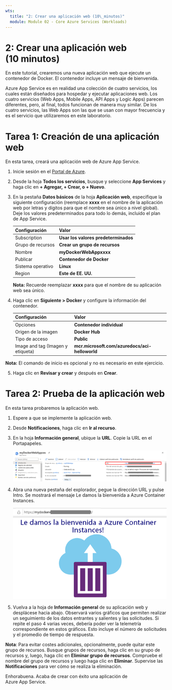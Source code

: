 ```yaml
---
wts:
  title: "2: Crear una aplicación web (10\_minutos)"
  module: Module 02 - Core Azure Services (Workloads)
---
```

# <a name="02---create-a-web-app-10-min"></a>2: Crear una aplicación web (10 minutos)

En este tutorial, crearemos una nueva aplicación web que ejecute un contenedor de Docker. El contenedor incluye un mensaje de bienvenida. 

Azure App Service es en realidad una colección de cuatro servicios, los cuales están diseñados para hospedar y ejecutar aplicaciones web. Los cuatro servicios (Web Apps, Mobile Apps, API Apps y Logic Apps) parecen diferentes, pero, al final, todos funcionan de manera muy similar. De los cuatro servicios, las Web Apps son las que se usan con mayor frecuencia y es el servicio que utilizaremos en este laboratorio.

# <a name="task-1-create-a-web-app"></a>Tarea 1: Creación de una aplicación web 

En esta tarea, creará una aplicación web de Azure App Service. 

1. Inicie sesión en el [Portal de Azure](http://portal.azure.com/). 

2. Desde la hoja **Todos los servicios**, busque y seleccione **App Services** y haga clic en **+ Agregar, + Crear, o + Nuevo**.

3. En la pestaña **Datos básicos** de la hoja **Aplicación web**, especifique la siguiente configuración (reemplace **xxxx** en el nombre de la aplicación web por letras y dígitos para que el nombre sea único a nivel global). Deje los valores predeterminados para todo lo demás, incluido el plan de App Service. 

    | Configuración | Valor |
    | -- | -- |
    | Subscription | **Usar los valores predeterminados** |
    | Grupo de recursos | **Crear un grupo de recursos**|
    | Nombre | **myDockerWebAppxxxx** |
    | Publicar | **Contenedor de Docker** |
    | Sistema operativo | **Linux** |
    | Region | **Este de EE. UU.** |
    
    **Nota:** Recuerde reemplazar **xxxx** para que el nombre de su aplicación web sea único.

4. Haga clic en **Siguiente > Docker** y configure la información del contenedor.  

    | Configuración | Valor |
    | -- | -- |
    | Opciones | **Contenedor individual** |
    | Origen de la imagen | **Docker Hub** |
    | Tipo de acceso | **Public** |
    | Image and tag (Imagen y etiqueta) | **mcr.microsoft.com/azuredocs/aci-helloworld** |
    
 **Nota:** El comando de inicio es opcional y no es necesario en este ejercicio.

5. Haga clic en **Revisar y crear** y después en **Crear**. 

# <a name="task-2-test-the-web-app"></a>Tarea 2: Prueba de la aplicación web

En esta tarea probaremos la aplicación web.

1. Espere a que se implemente la aplicación web.

2. Desde **Notificaciones**, haga clic en **Ir al recurso**. 

3. En la hoja **Información general**, ubique la **URL**. Copie la URL en el Portapapeles.

    ![Captura de pantalla de la hoja de propiedades de la aplicación web. La URL está resaltada.](../images/0801.png)

4. Abra una nueva pestaña del explorador, pegue la dirección URL y pulse Intro. Se mostrará el mensaje Le damos la bienvenida a Azure Container Instances.

    ![Captura de pantalla de la página Le damos la bienvenida a Azure Container Instance.](../images/0802.png)

5. Vuelva a la hoja de **Información general** de su aplicación web y desplácese hacia abajo. Observará varios gráficos que permiten realizar un seguimiento de los datos entrantes y salientes y las solicitudes. Si repite el paso 4 varias veces, debería poder ver la telemetría correspondiente en estos gráficos. Esto incluye el número de solicitudes y el promedio de tiempo de respuesta. 

**Nota**: Para evitar costes adicionales, opcionalmente, puede quitar este grupo de recursos. Busque grupos de recursos, haga clic en su grupo de recursos y, luego, haga clic en **Eliminar grupo de recursos**. Compruebe el nombre del grupo de recursos y luego haga clic en **Eliminar**. Supervise las **Notificaciones** para ver cómo se realiza la eliminación.

Enhorabuena. Acaba de crear con éxito una aplicación de Azure App Service.
